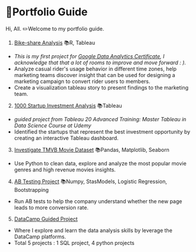 # 🌱Portfolio Guide

Hi, All. ✏️Welcome to my portfolio guide. 

1. [Bike-share Analysis](https://github.com/HockChong/Google-Data-Analytics-Capstone-Project-Cyclistic-bike-share-analysis) 📚R, Tableau
  - _This is my first project for [Google Data Analytics Certificate](https://www.coursera.org/account/accomplishments/professional-cert/E6J8SHETQNHT), I acknowledge that that a lot of rooms to improve and move forward : )._	
  - Analyze casual rider's usage behavior in different time zones, help marketing teams discover insight that can be used for designing a marketing campaign to convert rider    users to members.
  - Create a visualization tableau story to present findings to the marketing team.

2. [1000 Startup Investment Analysis](https://github.com/HockChong/1000-Startup-Investment-Analysis)  📚Tableau
  - _guided project from Tableau 20 Advanced Training: Master Tableau in Data Science Course at Udemy_
  - Identified the startups that represent the best investment opportunity by creating an interactive Tableau dashboard.
 
3. [Investigate TMVB Movie Dataset](https://github.com/HockChong/Udacity-Data-Analyst-NanoDegree/tree/main/Project%20%232%20TMDb%20Movie%20Analysis) 📚Pandas, Matplotlib, Seaborn
  - Use Python to clean data, explore and analyze the most popular movie genres and high revenue movies insights.

4. [AB Testing Project](https://github.com/HockChong/Udacity-Data-Analyst-NanoDegree/tree/main/Project%20%233%20Analyze%20AB%20Test%20Results) 📚Numpy, StasModels, Logistic Regression, Bootstrapping
  - Run AB tests to help the company understand whether the new page leads to more conversion rate.

5. [DataCamp Guided Project](https://github.com/HockChong/Data-Camp-Guided-Project)
 - Where I explore and learn the data analysis skills by leverage the DataCamp platforms. 
 - Total 5 projects : 1 SQL project, 4 python projects
